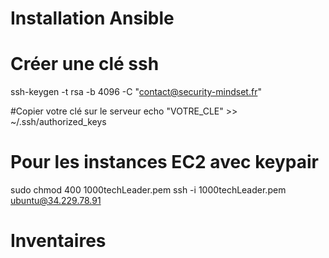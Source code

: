 # Installation Ansible

# Créer une clé ssh
ssh-keygen -t rsa -b 4096 -C "contact@security-mindset.fr"

#Copier votre clé sur le serveur 
echo "VOTRE_CLE" >> ~/.ssh/authorized_keys

# Pour les instances EC2 avec keypair
sudo chmod 400 1000techLeader.pem
ssh -i 1000techLeader.pem ubuntu@34.229.78.91
# Inventaires


# 